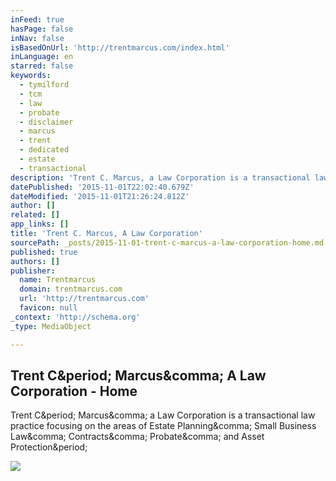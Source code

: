 ```yaml
---
inFeed: true
hasPage: false
inNav: false
isBasedOnUrl: 'http://trentmarcus.com/index.html'
inLanguage: en
starred: false
keywords:
  - tymilford
  - tcm
  - law
  - probate
  - disclaimer
  - marcus
  - trent
  - dedicated
  - estate
  - transactional
description: 'Trent C. Marcus, a Law Corporation is a transactional law practice focusing on the areas of Estate Planning, Small Business Law, Contracts, Probate, and Asset Protection.'
datePublished: '2015-11-01T22:02:40.679Z'
dateModified: '2015-11-01T21:26:24.812Z'
author: []
related: []
app_links: []
title: 'Trent C. Marcus, A Law Corporation'
sourcePath: _posts/2015-11-01-trent-c-marcus-a-law-corporation-home.md
published: true
authors: []
publisher:
  name: Trentmarcus
  domain: trentmarcus.com
  url: 'http://trentmarcus.com'
  favicon: null
_context: 'http://schema.org'
_type: MediaObject

---
```

<article style=""><h1>Trent C&amp;period; Marcus&amp;comma; A Law Corporation - Home</h1><p>Trent C&amp;period; Marcus&amp;comma; a Law Corporation is a transactional law practice focusing on the areas of Estate Planning&amp;comma; Small Business Law&amp;comma; Contracts&amp;comma; Probate&amp;comma; and Asset Protection&amp;period;</p><img src="http://trentmarcus.com/images/nav/navdark_02.gif" /></article>